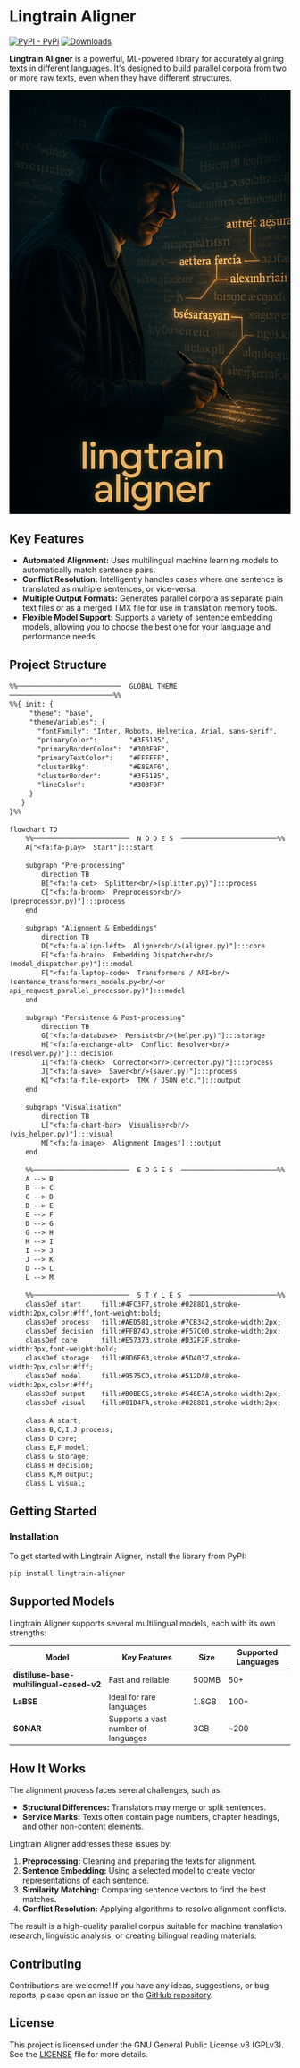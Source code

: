 # Lingtrain Aligner

[![PyPI - PyPi](https://img.shields.io/pypi/v/lingtrain-aligner)](https://pypi.org/project/lingtrain-aligner)
[![Downloads](https://static.pepy.tech/personalized-badge/lingtrain-aligner?period=total&units=abbreviation&left_color=grey&right_color=green&left_text=Downloads)](https://pepy.tech/project/lingtrain-aligner)

**Lingtrain Aligner** is a powerful, ML-powered library for accurately aligning texts in different languages. It's designed to build parallel corpora from two or more raw texts, even when they have different structures.

<img src="img/title_image.png" width="640"/>

## Key Features

- **Automated Alignment:** Uses multilingual machine learning models to automatically match sentence pairs.
- **Conflict Resolution:** Intelligently handles cases where one sentence is translated as multiple sentences, or vice-versa.
- **Multiple Output Formats:** Generates parallel corpora as separate plain text files or as a merged TMX file for use in translation memory tools.
- **Flexible Model Support:** Supports a variety of sentence embedding models, allowing you to choose the best one for your language and performance needs.


## Project Structure

```mermaid
%%──────────────────────────  GLOBAL THEME  ──────────────────────────%%
%%{ init: {
     "theme": "base",
     "themeVariables": {
       "fontFamily": "Inter, Roboto, Helvetica, Arial, sans-serif",
       "primaryColor":        "#3F51B5",
       "primaryBorderColor":  "#303F9F",
       "primaryTextColor":    "#FFFFFF",
       "clusterBkg":          "#E8EAF6",
       "clusterBorder":       "#3F51B5",
       "lineColor":           "#303F9F"
     }
   }
}%%

flowchart TD
    %%────────────────────────  N O D E S  ────────────────────────%%
    A["<fa:fa-play>  Start"]:::start

    subgraph "Pre-processing"
        direction TB
        B["<fa:fa-cut>  Splitter<br/>(splitter.py)"]:::process
        C["<fa:fa-broom>  Preprocessor<br/>(preprocessor.py)"]:::process
    end

    subgraph "Alignment & Embeddings"
        direction TB
        D["<fa:fa-align-left>  Aligner<br/>(aligner.py)"]:::core
        E["<fa:fa-brain>  Embedding Dispatcher<br/>(model_dispatcher.py)"]:::model
        F["<fa:fa-laptop-code>  Transformers / API<br/>(sentence_transformers_models.py<br/>or api_request_parallel_processor.py)"]:::model
    end

    subgraph "Persistence & Post-processing"
        direction TB
        G["<fa:fa-database>  Persist<br/>(helper.py)"]:::storage
        H["<fa:fa-exchange-alt>  Conflict Resolver<br/>(resolver.py)"]:::decision
        I["<fa:fa-check>  Corrector<br/>(corrector.py)"]:::process
        J["<fa:fa-save>  Saver<br/>(saver.py)"]:::process
        K["<fa:fa-file-export>  TMX / JSON etc."]:::output
    end

    subgraph "Visualisation"
        direction TB
        L["<fa:fa-chart-bar>  Visualiser<br/>(vis_helper.py)"]:::visual
        M["<fa:fa-image>  Alignment Images"]:::output
    end

    %%────────────────────────  E D G E S  ────────────────────────%%
    A --> B
    B --> C
    C --> D
    D --> E
    E --> F
    D --> G
    G --> H
    H --> I
    I --> J
    J --> K
    D --> L
    L --> M

    %%────────────────────────  S T Y L E S  ──────────────────────%%
    classDef start     fill:#4FC3F7,stroke:#0288D1,stroke-width:2px,color:#fff,font-weight:bold;
    classDef process   fill:#AED581,stroke:#7CB342,stroke-width:2px;
    classDef decision  fill:#FFB74D,stroke:#F57C00,stroke-width:2px;
    classDef core      fill:#E57373,stroke:#D32F2F,stroke-width:3px,font-weight:bold;
    classDef storage   fill:#8D6E63,stroke:#5D4037,stroke-width:2px,color:#fff;
    classDef model     fill:#9575CD,stroke:#512DA8,stroke-width:2px,color:#fff;
    classDef output    fill:#B0BEC5,stroke:#546E7A,stroke-width:2px;
    classDef visual    fill:#81D4FA,stroke:#0288D1,stroke-width:2px;

    class A start;
    class B,C,I,J process;
    class D core;
    class E,F model;
    class G storage;
    class H decision;
    class K,M output;
    class L visual;

```

## Getting Started

### Installation

To get started with Lingtrain Aligner, install the library from PyPI:

```bash
pip install lingtrain-aligner
```

## Supported Models

Lingtrain Aligner supports several multilingual models, each with its own strengths:

| Model | Key Features | Size | Supported Languages |
|---|---|---|---|
| **distiluse-base-multilingual-cased-v2** | Fast and reliable | 500MB | 50+ |
| **LaBSE** | Ideal for rare languages | 1.8GB | 100+ |
| **SONAR** | Supports a vast number of languages | 3GB | ~200 |

## How It Works

The alignment process faces several challenges, such as:

- **Structural Differences:** Translators may merge or split sentences.
- **Service Marks:** Texts often contain page numbers, chapter headings, and other non-content elements.

Lingtrain Aligner addresses these issues by:

1. **Preprocessing:** Cleaning and preparing the texts for alignment.
2. **Sentence Embedding:** Using a selected model to create vector representations of each sentence.
3. **Similarity Matching:** Comparing sentence vectors to find the best matches.
4. **Conflict Resolution:** Applying algorithms to resolve alignment conflicts.

The result is a high-quality parallel corpus suitable for machine translation research, linguistic analysis, or creating bilingual reading materials.

## Contributing

Contributions are welcome! If you have any ideas, suggestions, or bug reports, please open an issue on the [GitHub repository](https://github.com/averkij/lingtrain-aligner).


## License

This project is licensed under the GNU General Public License v3 (GPLv3). See the [LICENSE](LICENSE) file for more details.
